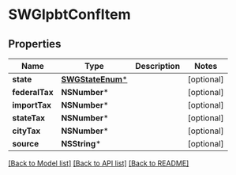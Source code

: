 # SWGIpbtConfItem

## Properties
Name | Type | Description | Notes
------------ | ------------- | ------------- | -------------
**state** | [**SWGStateEnum***](SWGStateEnum.md) |  | [optional] 
**federalTax** | **NSNumber*** |  | [optional] 
**importTax** | **NSNumber*** |  | [optional] 
**stateTax** | **NSNumber*** |  | [optional] 
**cityTax** | **NSNumber*** |  | [optional] 
**source** | **NSString*** |  | [optional] 

[[Back to Model list]](../README.md#documentation-for-models) [[Back to API list]](../README.md#documentation-for-api-endpoints) [[Back to README]](../README.md)


